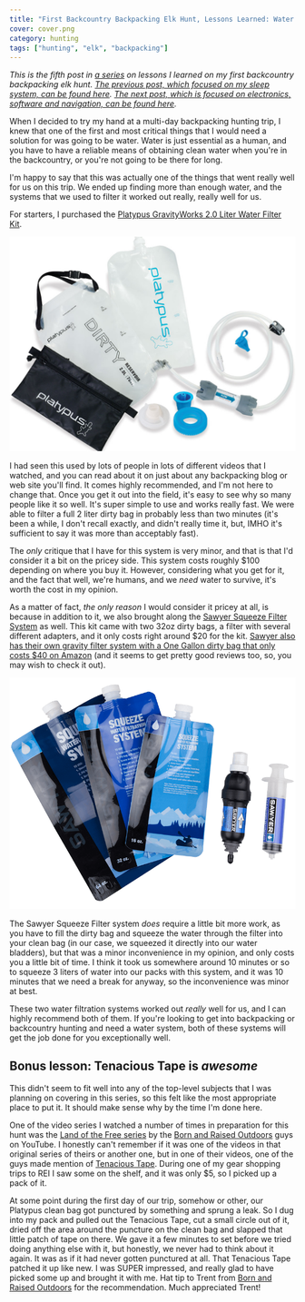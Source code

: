 ```yaml
---
title: "First Backcountry Backpacking Elk Hunt, Lessons Learned: Water System"
cover: cover.png
category: hunting
tags: ["hunting", "elk", "backpacking"]
---
```


_This is the fifth post in [a series](/first-backcountry-backpacking-elk-hunt-lessons-learned-intro) on lessons I learned on my first backcountry backpacking elk hunt. [The previous post, which focused on my sleep system, can be found here](/first-backcountry-backpacking-elk-hunt-lessons-learned-sleep-system). [The next post, which is focused on electronics, software and navigation, can be found here](/first-backcountry-backpacking-elk-hunt-lessons-learned-electronics-software-and-navigation)._

When I decided to try my hand at a multi-day backpacking hunting trip, I knew that one of the first and most critical things that I would need a solution for was going to be water. Water is just essential as a human, and you have to have a reliable means of obtaining clean water when you're in the backcountry, or you're not going to be there for long.

I'm happy to say that this was actually one of the things that went really well for us on this trip. We ended up finding more than enough water, and the systems that we used to filter it worked out really, really well for us.

For starters, I purchased the [Platypus GravityWorks 2.0 Liter Water Filter Kit](https://amzn.com/B00A9A2HKM).

![](platypus-gravityworks-filter-system.jpg)

I had seen this used by lots of people in lots of different videos that I watched, and you can read about it on just about any backpacking blog or web site you'll find. It comes highly recommended, and I'm not here to change that. Once you get it out into the field, it's easy to see why so many people like it so well. It's super simple to use and works really fast. We were able to filter a full 2 liter dirty bag in probably less than two minutes (it's been a while, I don't recall exactly, and didn't really time it, but, IMHO it's sufficient to say it was more than acceptably fast).

The _only_ critique that I have for this system is very minor, and that is that I'd consider it a bit on the pricey side. This system costs roughly $100 depending on where you buy it. However, considering what you get for it, and the fact that well, we're humans, and we _need_ water to survive, it's worth the cost in my opinion.

As a matter of fact, _the only reason_ I would consider it pricey at all, is because in addition to it, we also brought along the [Sawyer Squeeze Filter System](https://sawyer.com/products/sawyer-squeeze-filter/) as well. This kit came with two 32oz dirty bags, a filter with several different adapters, and it only costs right around $20 for the kit. [Sawyer also has their own gravity filter system with a One Gallon dirty bag that only costs $40 on Amazon](https://amzn.com/B06XZVBSMX) (and it seems to get pretty good reviews too, so, you may wish to check it out).

![](sawyer-squeeze-filter-system.png)

The Sawyer Squeeze Filter system _does_ require a little bit more work, as you have to fill the dirty bag and squeeze the water through the filter into your clean bag (in our case, we squeezed it directly into our water bladders), but that was a minor inconvenience in my opinion, and only costs you a little bit of time. I think it took us somewhere around 10 minutes or so to squeeze 3 liters of water into our packs with this system, and it was 10 minutes that we need a break for anyway, so the inconvenience was minor at best.

These two water filtration systems worked out _really_ well for us, and I can highly recommend both of them. If you're looking to get into backpacking or backcountry hunting and need a water system, both of these systems will get the job done for you exceptionally well.

## Bonus lesson: Tenacious Tape is _awesome_

This didn't seem to fit well into any of the top-level subjects that I was planning on covering in this series, so this felt like the most appropriate place to put it. It should make sense why by the time I'm done here.

One of the video series I watched a number of times in preparation for this hunt was the [Land of the Free series](https://youtu.be/E-wCZx6InKY) by the [Born and Raised Outdoors](https://www.youtube.com/channel/UCubQp7PzYsUKV5K4J-f9mig) guys on YouTube. I honestly can't remember if it was one of the videos in that original series of theirs or another one, but in one of their videos, one of the guys made mention of [Tenacious Tape](https://www.rei.com/product/783045/gear-aid-tenacious-tape-repair-tape). During one of my gear shopping trips to REI I saw some on the shelf, and it was only $5, so I picked up a pack of it.

At some point during the first day of our trip, somehow or other, our Platypus clean bag got punctured by something and sprung a leak. So I dug into my pack and pulled out the Tenacious Tape, cut a small circle out of it, dried off the area around the puncture on the clean bag and slapped that little patch of tape on there. We gave it a few minutes to set before we tried doing anything else with it, but honestly, we never had to think about it again. It was as if it had never gotten punctured at all. That Tenacious Tape patched it up like new. I was SUPER impressed, and really glad to have picked some up and brought it with me. Hat tip to Trent from [Born and Raised Outdoors](https://www.instagram.com/bornandraisedoutdoors/) for the recommendation. Much appreciated Trent!
